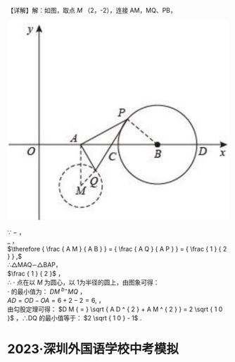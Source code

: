【详解】解：如图，取点 $M$ （2，-2），连接 AM，MQ、PB，

![](<../../qs_image_DB/专题2-4_瓜豆轨最值模型：为什么我们喜欢手拉手（直线与曲线）（解析版）_/fe735b8d402bccf20f938f8267a5dc69b6ee9a98292f5289ea2a7ae1038fef16.jpg>)

∵ $-$ ，  
$\_$ ，  
$\therefore { \frac { A M } { A B } } = { \frac { A Q } { A P } } = { \frac { 1 } { 2 } } ,$   
∴△MAQ∽△BAP，  
$\frac { 1 } { 2 }$ ，  
∴ $\cdot$ 点在以 $M$ 为圆心，以 1为半径的圆上，由图象可得：  
$\cdot$ 的最小值为： $D M ^ { \ b { - } } M Q$ ，  
$\scriptstyle A D = O D - O A = 6 + 2 - 2 = 6 ,$ ，  
由勾股定理可得： $D M { = } \sqrt { A D ^ { 2 } + A M ^ { 2 } } = 2 \sqrt { 1 0 }$ ，∴DQ 的最小值等于： $2 \sqrt { 1 0 } - 1$ .

# 2023·深圳外国语学校中考模拟
